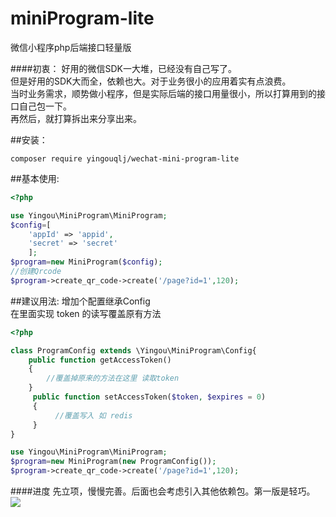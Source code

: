 # miniProgram-lite
微信小程序php后端接口轻量版


####初衷：
好用的微信SDK一大堆，已经没有自己写了。  
但是好用的SDK大而全，依赖也大。对于业务很小的应用着实有点浪费。  
当时业务需求，顺势做小程序，但是实际后端的接口用量很小，所以打算用到的接口自己包一下。  
再然后，就打算拆出来分享出来。  

##安装：
```shell
composer require yingouqlj/wechat-mini-program-lite
```


##基本使用:

```php
<?php

use Yingou\MiniProgram\MiniProgram;
$config=[
    'appId' => 'appid',
    'secret' => 'secret'
    ];
$program=new MiniProgram($config);
//创建Qrcode
$program->create_qr_code->create('/page?id=1',120);

```


##建议用法:
增加个配置继承Config  
在里面实现 token 的读写覆盖原有方法  

```php
<?php

class ProgramConfig extends \Yingou\MiniProgram\Config{
    public function getAccessToken()
    {
        //覆盖掉原来的方法在这里 读取token
    }
     public function setAccessToken($token, $expires = 0)
     {
          //覆盖写入 如 redis      
     }   
}

use Yingou\MiniProgram\MiniProgram;
$program=new MiniProgram(new ProgramConfig());
$program->create_qr_code->create('/page?id=1',120);

```


####进度
先立项，慢慢完善。后面也会考虑引入其他依赖包。第一版是轻巧。
<a href="https://yingou.net">
<img src='https://hit.yingou.net/image/s.jpg' />
</a>
